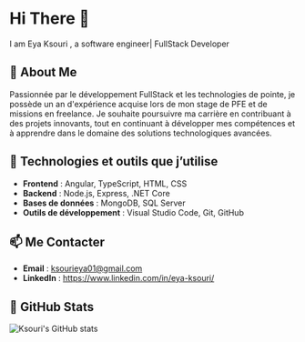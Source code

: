 # Hi There 👋  
I am Eya Ksouri , a software engineer| FullStack Developer

## 🚀 About Me
Passionnée par le développement FullStack et les technologies de pointe, je possède un an d'expérience acquise lors de mon stage de PFE et de missions en freelance. 
Je souhaite poursuivre ma carrière en contribuant à des projets innovants, tout en continuant à développer mes compétences et à apprendre dans le domaine des solutions technologiques avancées. 

## 💼 Technologies et outils que j’utilise
- **Frontend** : Angular, TypeScript, HTML, CSS
- **Backend** : Node.js, Express, .NET Core
- **Bases de données** : MongoDB, SQL Server
- **Outils de développement** : Visual Studio Code, Git, GitHub

## 📫 Me Contacter
- **Email** : ksourieya01@gmail.com
- **LinkedIn** : https://www.linkedin.com/in/eya-ksouri/

## 🌟 GitHub Stats

![Ksouri's GitHub stats](https://github-readme-stats.vercel.app/api?username=EyaKS98&show_icons=true&count_private=true&theme=radical)



